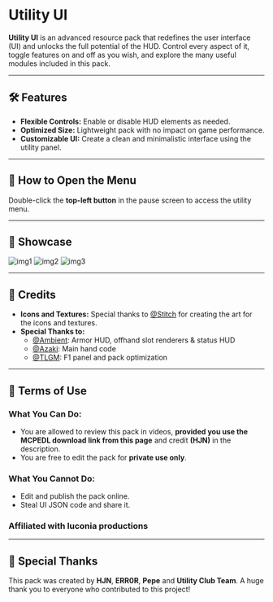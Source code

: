 # Utility UI  

**Utility UI** is an advanced resource pack that redefines the user interface (UI) and unlocks the full potential of the HUD. Control every aspect of it, toggle features on and off as you wish, and explore the many useful modules included in this pack.  

---

## 🛠️ Features  
- **Flexible Controls:** Enable or disable HUD elements as needed.  
- **Optimized Size:** Lightweight pack with no impact on game performance.  
- **Customizable UI:** Create a clean and minimalistic interface using the utility panel.  

---

## 📖 How to Open the Menu  
Double-click the **top-left button** in the pause screen to access the utility menu.  

---

## 🎥 Showcase  
![img1](https://github.com/user-attachments/assets/ab46bc7d-a7e3-4796-8827-a2c529cbab72)
![img2](https://r2.mcpedl.com/submissions/192444/images/utility-ui-v12_4.png)
![img3](https://r2.mcpedl.com/submissions/181909/images/utility-ui-new-update--new-beginning_3.png)

---

## 🎨 Credits  
- **Icons and Textures:** Special thanks to [@Stitch](https://www.curseforge.com/minecraft/texture-packs/faithless) for creating the art for the icons and textures.  
- **Special Thanks to:**  
  - [@Ambient](https://mcpedl.com/user/ambientturtle/): Armor HUD, offhand slot renderers & status HUD  
  - [@Azaki](#): Main hand code  
  - [@TLGM](https://mcpedl.com/user/real_tlgm/): F1 panel and pack optimization  

---

## 📜 Terms of Use  
### What You **Can** Do:  
- You are allowed to review this pack in videos, **provided you use the MCPEDL download link from this page** and credit **(HJN)** in the description.  
- You are free to edit the pack for **private use only**.  

### What You **Cannot** Do:  
- Edit and publish the pack online.  
- Steal UI JSON code and share it.

### Affiliated with luconia productions

---

## 🤝 Special Thanks  
This pack was created by **HJN**, **ERR0R**, **Pepe** and **Utility Club Team**. A huge thank you to everyone who contributed to this project!  
